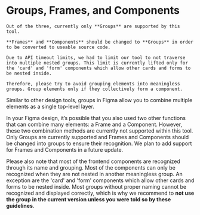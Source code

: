 # Groups, Frames, and Components

```warning
Out of the three, currently only **Groups** are supported by this tool.

**Frames** and **Components** should be changed to **Groups** in order to be converted to useable source code.
```
```warning
Due to API timeout limits, we had to limit our tool to not traverse into multiple nested groups. This limit is currently lifted only for the 'card' and 'form' components which allow other cards and forms to be nested inside. 

Therefore, please try to avoid grouping elements into meaningless groups. Group elements only if they collectively form a component.
```

Similar to other design tools, groups in Figma allow you to combine multiple elements as a single top-level layer.

In your Figma design, it’s possible that you also used two other functions that can combine many elements: a Frame and a Component. However, these two combination methods are currently not supported within this tool. Only Groups are currently supported and Frames and Components should be changed into groups to ensure their recognition. We plan to add support for Frames and Components in a future update.

Please also note that most of the frontend components are recognized through its name and grouping. Most of the components can only be recognized when they are not nested in another meaningless group. An exception are the 'card' and 'form' components which allow other cards and forms to be nested inside. Most groups without proper naming cannot be recognized and displayed correctly, which is why we recommend to **not use the group in the current version unless you were told so by these guidelines**.
